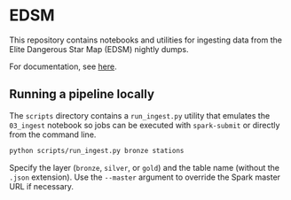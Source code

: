 # EDSM

This repository contains notebooks and utilities for ingesting data from the Elite Dangerous Star Map (EDSM) nightly dumps.

For documentation, see [here](https://github.com/bryanlharris/Documentation).

## Running a pipeline locally

The `scripts` directory contains a `run_ingest.py` utility that emulates the
`03_ingest` notebook so jobs can be executed with `spark-submit` or directly
from the command line.

```bash
python scripts/run_ingest.py bronze stations
```

Specify the layer (`bronze`, `silver`, or `gold`) and the table name (without the
`.json` extension). Use the `--master` argument to override the Spark master URL
if necessary.